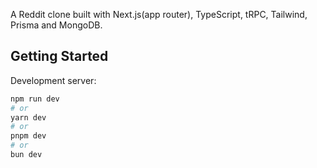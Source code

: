 A Reddit clone built with Next.js(app router), TypeScript, tRPC, Tailwind, Prisma and MongoDB.

## Getting Started

Development server:

```bash
npm run dev
# or
yarn dev
# or
pnpm dev
# or
bun dev
```
